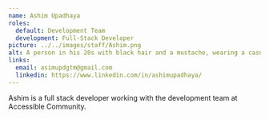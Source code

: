 ```yaml
---
name: Ashim Upadhaya
roles:
  default: Development Team
  development: Full-Stack Developer
picture: ../../images/staff/Ashim.png
alt: A person in his 20s with black hair and a mustache, wearing a casual outfit
links:
  email: asimupdgtm@gmail.com
  linkedin: https://www.linkedin.com/in/ashimupadhaya/
---
```


Ashim is a full stack developer working with the development team at Accessible Community.
